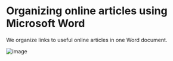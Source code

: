 # Organizing online articles using Microsoft Word  

We organize links to useful online articles in one Word document.

![image](https://github.com/maximilian-ho/articles/assets/94465856/3273b2eb-266c-4253-a21c-0d12694a2383)
